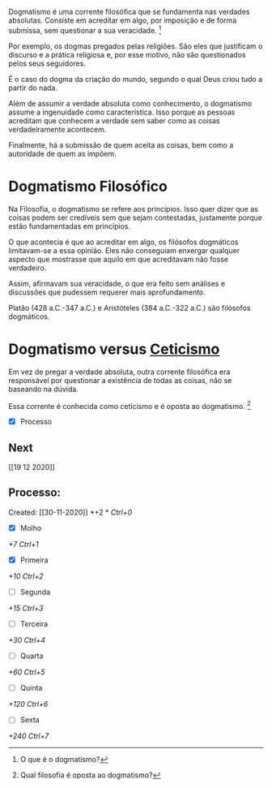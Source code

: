 Dogmatismo é uma corrente filosófica que se fundamenta nas verdades absolutas. Consiste em acreditar em algo, por imposição e de forma submissa, sem questionar a sua veracidade.  [^1]

[^1]: O que é o dogmatismo?

Por exemplo, os dogmas pregados pelas religiões. São eles que justificam o discurso e a prática religiosa e, por esse motivo, não são questionados pelos seus seguidores.

É o caso do dogma da criação do mundo, segundo o qual Deus criou tudo a partir do nada.

Além de assumir a verdade absoluta como conhecimento, o dogmatismo assume a ingenuidade como característica. Isso porque as pessoas acreditam que conhecem a verdade sem saber como as coisas verdadeiramente acontecem.

Finalmente, há a submissão de quem aceita as coisas, bem como a autoridade de quem as impõem.

# Dogmatismo Filosófico

Na Filosofia, o dogmatismo se refere aos princípios. Isso quer dizer que as coisas podem ser credíveis sem que sejam contestadas, justamente porque estão fundamentadas em princípios.

O que acontecia é que ao acreditar em algo, os filósofos dogmáticos limitavam-se a essa opinião. Eles não conseguiam enxergar qualquer aspecto que mostrasse que aquilo em que acreditavam não fosse verdadeiro.

Assim, afirmavam sua veracidade, o que era feito sem análises e discussões que pudessem requerer mais aprofundamento.

Platão (428 a.C.-347 a.C.) e Aristóteles (384 a.C.-322 a.C.) são filósofos dogmáticos.

# Dogmatismo versus [Ceticismo](Ceticismo.md)
Em vez de pregar a verdade absoluta, outra corrente filosófica era responsável por questionar a existência de todas as coisas, não se baseando na dúvida.

Essa corrente é conhecida como ceticismo e é oposta ao dogmatismo. [^2]

[^2]: Qual filosofia é oposta ao dogmatismo?


- [x] Processo 

## Next
[[19 12 2020]]
## Processo:
Created: [[30-11-2020]]
*+2 *  *Ctrl+0*
- [x] Molho  

*+7*  *Ctrl+1*

- [x] Primeira 

*+10*  *Ctrl+2*

- [ ] Segunda

*+15*  *Ctrl+3*

- [ ] Terceira 

*+30*  *Ctrl+4*

- [ ] Quarta 

*+60*  *Ctrl+5*

- [ ] Quinta 

*+120*  *Ctrl+6*

- [ ] Sexta 

*+240*  *Ctrl+7*